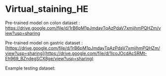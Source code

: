 # Virtual_staining_HE

Pre-trained model on colon dataset : https://drive.google.com/file/d/1rB6pM1pJmdayTqAzPdaV7xmjihmPQHZm/view?usp=sharing

Pre-trained model on gastric dataset : [https://drive.google.com/file/d/1rB6pM1pJmdayTqAzPdaV7xmjihmPQHZm/view?usp=sharing](https://drive.google.com/file/d/1lcoJOcdAcSRMt-Eh969_BZndegSCX8ge/view?usp=sharing)


Example testing dataset:  


